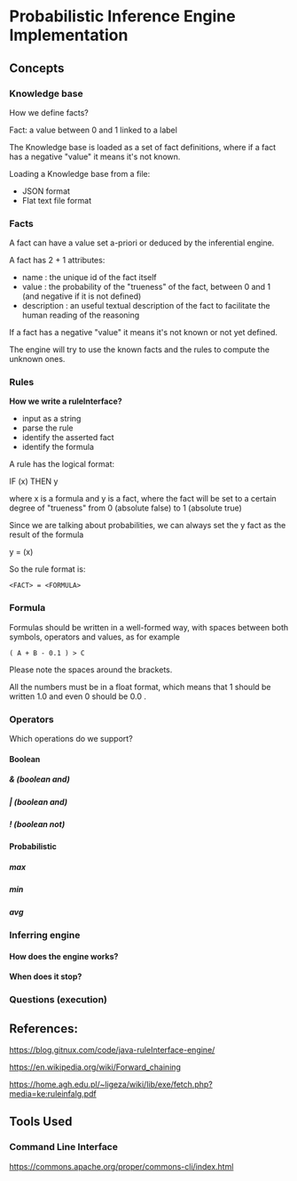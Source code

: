 # Probabilistic Inference Engine Implementation


## Concepts

### Knowledge base
How we define facts?

Fact: a value between 0 and 1 linked to a label

The Knowledge base is loaded as a set of fact definitions,
where if a fact has a negative "value" it means it's not known.

Loading a Knowledge base from a file:

- JSON format
- Flat text file format

### Facts
A fact can have a value set a-priori or deduced
by the inferential engine.

A fact has 2 + 1 attributes:
- name : the unique id of the fact itself
- value : the probability of the "trueness" of the fact,
  between 0 and 1 (and negative if it is not defined)
- description : an useful textual description of the fact
  to facilitate the human reading of the reasoning

If a fact has a negative "value" it means
it's not known or not yet defined.

The engine will try to use the known facts and the rules
to compute the unknown ones.


### Rules
**How we write a ruleInterface?**

- input as a string
- parse the rule
- identify the asserted fact
- identify the formula

A rule has the logical format:

IF (x) THEN y

where x is a formula and y is a fact,
where the fact will be set to a certain
degree of "trueness" from 0 (absolute false)
to 1 (absolute true)

Since we are talking about probabilities,
we can always set the y fact
as the result of the formula

y = (x)

So the rule format is:

`<FACT> = <FORMULA>`

### Formula

Formulas should be written in a well-formed way,
with spaces between both symbols, operators and values, as for example

`( A + B - 0.1 ) > C`

Please note the spaces around the brackets.

All the numbers must be in a float format,
which means that 1 should be written 1.0 and even 0 should be 0.0 .


### Operators

Which operations do we support?

#### Boolean

#####  & (boolean and)
#####  | (boolean and)
#####  ! (boolean not)


#### Probabilistic

##### max
##### min
##### avg

### Inferring engine

#### How does the engine works?

#### When does it stop?

### Questions (execution)


## References:

https://blog.gitnux.com/code/java-ruleInterface-engine/

https://en.wikipedia.org/wiki/Forward_chaining

https://home.agh.edu.pl/~ligeza/wiki/lib/exe/fetch.php?media=ke:ruleinfalg.pdf



## Tools Used

### Command Line Interface

https://commons.apache.org/proper/commons-cli/index.html


